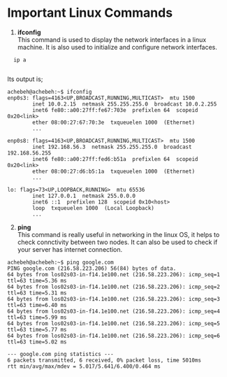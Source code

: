 <h1>Important Linux Commands</h1>

1. <b>ifconfig</b> <br>
This command is used to display the network interfaces in a linux machine. It is also used to initialize and configure network interfaces.
```
  ip a
  
```
Its output is;
```
achebeh@achebeh:~$ ifconfig
enp0s3: flags=4163<UP,BROADCAST,RUNNING,MULTICAST>  mtu 1500
        inet 10.0.2.15  netmask 255.255.255.0  broadcast 10.0.2.255
        inet6 fe80::a00:27ff:fe67:703e  prefixlen 64  scopeid 0x20<link>
        ether 08:00:27:67:70:3e  txqueuelen 1000  (Ethernet)
        ...

enp0s8: flags=4163<UP,BROADCAST,RUNNING,MULTICAST>  mtu 1500
        inet 192.168.56.3  netmask 255.255.255.0  broadcast 192.168.56.255
        inet6 fe80::a00:27ff:fed6:b51a  prefixlen 64  scopeid 0x20<link>
        ether 08:00:27:d6:b5:1a  txqueuelen 1000  (Ethernet)
        ...

lo: flags=73<UP,LOOPBACK,RUNNING>  mtu 65536
        inet 127.0.0.1  netmask 255.0.0.0
        inet6 ::1  prefixlen 128  scopeid 0x10<host>
        loop  txqueuelen 1000  (Local Loopback)
        ...
```

2. <b>ping</b> <br>
  This command is really useful in networking in the linux OS, it helps to check connctivity between two nodes. It can also be used to check if your server has internet connection.
  ```
  achebeh@achebeh:~$ ping google.com
PING google.com (216.58.223.206) 56(84) bytes of data.
64 bytes from los02s03-in-f14.1e100.net (216.58.223.206): icmp_seq=1 ttl=63 time=5.36 ms
64 bytes from los02s03-in-f14.1e100.net (216.58.223.206): icmp_seq=2 ttl=63 time=5.31 ms
64 bytes from los02s03-in-f14.1e100.net (216.58.223.206): icmp_seq=3 ttl=63 time=6.40 ms
64 bytes from los02s03-in-f14.1e100.net (216.58.223.206): icmp_seq=4 ttl=63 time=5.99 ms
64 bytes from los02s03-in-f14.1e100.net (216.58.223.206): icmp_seq=5 ttl=63 time=5.77 ms
64 bytes from los02s03-in-f14.1e100.net (216.58.223.206): icmp_seq=6 ttl=63 time=5.02 ms

--- google.com ping statistics ---
6 packets transmitted, 6 received, 0% packet loss, time 5010ms
rtt min/avg/max/mdev = 5.017/5.641/6.400/0.464 ms
  ```

